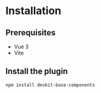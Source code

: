 
# Installation

## Prerequisites

- Vue 3
- Vite

## Install the plugin

```bash
npm install devkit-base-components
